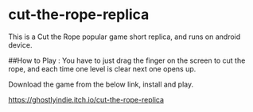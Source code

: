 # cut-the-rope-replica

This is a Cut the Rope popular game short replica, and runs on android device.

##How to Play :
You have to just drag the finger on the screen to cut the rope, and each time one level is clear next one opens up.

Download the game from the below link, install and play.

https://ghostlyindie.itch.io/cut-the-rope-replica
